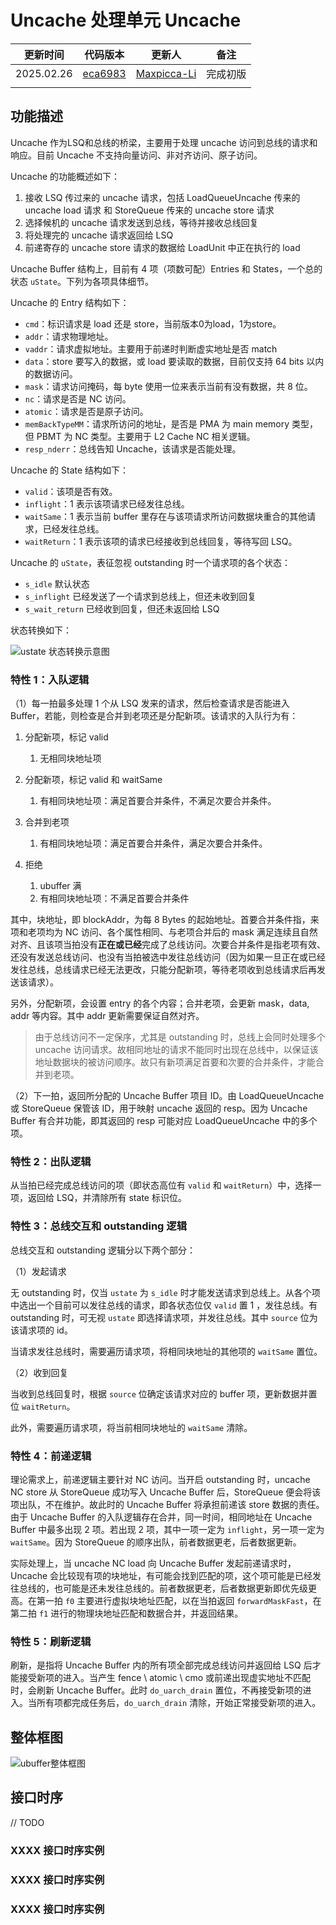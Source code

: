 # Uncache 处理单元 Uncache

| 更新时间   | 代码版本                                                                                                                                             | 更新人                                      | 备注     |
| ---------- | ---------------------------------------------------------------------------------------------------------------------------------------------------- | ------------------------------------------- | -------- |
| 2025.02.26 | [eca6983](https://github.com/OpenXiangShan/XiangShan/blob/eca6983f19d9c20aa907987dff616649c3d204a2/src/main/scala/xiangshan/cache/dcache/Uncache.scala) | [Maxpicca-Li](https://github.com/Maxpicca-Li/) | 完成初版 |
|            |                                                                                                                                                      |                                             |          |

## 功能描述

Uncache 作为LSQ和总线的桥梁，主要用于处理 uncache 访问到总线的请求和响应。目前 Uncache 不支持向量访问、非对齐访问、原子访问。

Uncache 的功能概述如下：

1. 接收 LSQ 传过来的 uncache 请求，包括 LoadQueueUncache 传来的 uncache load 请求 和 StoreQueue 传来的 uncache store 请求
2. 选择候机的 uncache 请求发送到总线，等待并接收总线回复
3. 将处理完的 uncache 请求返回给 LSQ
4. 前递寄存的 uncache store 请求的数据给 LoadUnit 中正在执行的 load

Uncache Buffer 结构上，目前有 4 项（项数可配）Entries 和 States，一个总的状态 `uState`。下列为各项具体细节。

Uncache 的 Entry 结构如下：

* `cmd`：标识请求是 load 还是 store，当前版本0为load，1为store。
* `addr`：请求物理地址。
* `vaddr`：请求虚拟地址。主要用于前递时判断虚实地址是否 match
* `data`：store 要写入的数据，或 load 要读取的数据，目前仅支持 64 bits 以内的数据访问。
* `mask`：请求访问掩码，每 byte 使用一位来表示当前有没有数据，共 8 位。
* `nc`：请求是否是 NC 访问。
* `atomic`：请求是否是原子访问。
* `memBackTypeMM`：请求所访问的地址，是否是 PMA 为 main memory 类型，但 PBMT 为 NC 类型。主要用于 L2 Cache NC 相关逻辑。
* `resp_nderr`：总线告知 Uncache，该请求是否能处理。

Uncache 的 State 结构如下：

* `valid`：该项是否有效。
* `inflight`：1 表示该项请求已经发往总线。
* `waitSame`：1 表示当前 buffer 里存在与该项请求所访问数据块重合的其他请求，已经发往总线。
* `waitReturn`：1 表示该项的请求已经接收到总线回复，等待写回 LSQ。

Uncache 的 `uState`，表征忽视 outstanding 时一个请求项的各个状态：

* `s_idle` 默认状态
* `s_inflight` 已经发送了一个请求到总线上，但还未收到回复
* `s_wait_return` 已经收到回复，但还未返回给 LSQ

状态转换如下：

![ustate 状态转换示意图](./figure/Uncache-uState.svg)

### 特性 1：入队逻辑

（1）每一拍最多处理 1 个从 LSQ 发来的请求，然后检查请求是否能进入 Buffer，若能，则检查是合并到老项还是分配新项。该请求的入队行为有：

1. 分配新项，标记 valid

   1. 无相同块地址项
2. 分配新项，标记 valid 和 waitSame

   1. 有相同块地址项：满足首要合并条件，不满足次要合并条件。
3. 合并到老项

   1. 有相同块地址项：满足首要合并条件，满足次要合并条件。
4. 拒绝

   1. ubuffer 满
   2. 有相同块地址项：不满足首要合并条件

其中，块地址，即 blockAddr，为每 8 Bytes 的起始地址。首要合并条件指，来项和老项均为 NC 访问、各个属性相同、与老项合并后的 mask 满足连续且自然对齐、且该项当拍没有**正在或已经**完成了总线访问。次要合并条件是指老项有效、还没有发送总线访问、也没有当拍被选中发往总线访问（因为如果一旦正在或已经发往总线，总线请求已经无法更改，只能分配新项，等待老项收到总线请求后再发送该请求）。

另外，分配新项，会设置 entry 的各个内容；合并老项，会更新 mask，data, addr 等内容。其中 addr 更新需要保证自然对齐。

> 由于总线访问不一定保序，尤其是 outstanding 时，总线上会同时处理多个 uncache 访问请求。故相同地址的请求不能同时出现在总线中，以保证该地址数据块的被访问顺序。故只有新项满足首要和次要的合并条件，才能合并到老项。

（2）下一拍，返回所分配的 Uncache Buffer 项目 ID。由 LoadQueueUncache 或 StoreQueue 保管该 ID，用于映射 uncache 返回的 resp。因为 Uncache Buffer 有合并功能，即其返回的 resp 可能对应 LoadQueueUncache 中的多个项。

### 特性 2：出队逻辑

从当拍已经完成总线访问的项（即状态高位有 `valid` 和 `waitReturn`）中，选择一项，返回给 LSQ，并清除所有 state 标识位。

### 特性 3：总线交互和 outstanding 逻辑

总线交互和 outstanding 逻辑分以下两个部分：

（1）发起请求

无 outstanding 时，仅当 `ustate` 为 `s_idle` 时才能发送请求到总线上。从各个项中选出一个目前可以发往总线的请求，即各状态位仅 `valid` 置 1 ，发往总线。有 outstanding 时，可无视 `ustate` 即选择请求项，并发往总线。其中 `source` 位为该请求项的 id。

当请求发往总线时，需要遍历请求项，将相同块地址的其他项的 `waitSame` 置位。

（2）收到回复

当收到总线回复时，根据 `source` 位确定该请求对应的 buffer 项，更新数据并置位 `waitReturn`。

此外，需要遍历请求项，将当前相同块地址的 `waitSame` 清除。

### 特性 4：前递逻辑

理论需求上，前递逻辑主要针对 NC 访问。当开启 outstanding 时，uncache NC store 从 StoreQueue 成功写入 Uncache Buffer 后，StoreQueue 便会将该项出队，不在维护。故此时的 Uncache Buffer 将承担前递该 store 数据的责任。由于 Uncache Buffer 的入队逻辑存在合并，同一时间，相同地址在 Uncache Buffer 中最多出现 2 项。若出现 2 项，其中一项一定为 `inflight`，另一项一定为 `waitSame`。因为 StoreQueue 的顺序出队，前者数据更老，后者数据更新。

实际处理上，当 uncache NC load 向 Uncache Buffer 发起前递请求时，Uncache 会比较现有项的块地址，有可能会找到匹配的项，这个项可能是已经发往总线的，也可能是还未发往总线的。前者数据更老，后者数据更新即优先级更高。在第一拍 `f0` 主要进行虚拟块地址匹配，以在当拍返回 `forwardMaskFast`，在第二拍 `f1` 进行的物理块地址匹配和数据合并，并返回结果。

### 特性 5：刷新逻辑

刷新，是指将 Uncache Buffer 内的所有项全部完成总线访问并返回给 LSQ 后才能接受新项的进入。当产生 fence \ atomic \ cmo 或前递出现虚实地址不匹配时，会刷新 Uncache Buffer。此时 `do_uarch_drain` 置位，不再接受新项的进入。当所有项都完成任务后，`do_uarch_drain` 清除，开始正常接受新项的进入。

## 整体框图

<!-- 请使用 svg -->

![ubuffer整体框图](./figure/Uncache.svg)

## 接口时序

// TODO

### XXXX 接口时序实例

### XXXX 接口时序实例

### XXXX 接口时序实例
